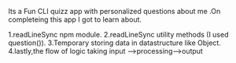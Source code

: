 Its a Fun CLI quizz app with personalized questions about me .On completeing this app I got to learn about.

1.readLineSync npm module.
2.readLineSync utility methods (I used question()).
3.Temporary storing data in datastructure like Object.
4.lastly,the flow of logic  taking input -->processing-->output